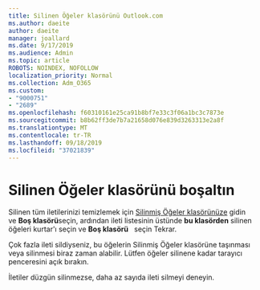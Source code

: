 ```yaml
---
title: Silinen Öğeler klasörünü Outlook.com
ms.author: daeite
author: daeite
manager: joallard
ms.date: 9/17/2019
ms.audience: Admin
ms.topic: article
ROBOTS: NOINDEX, NOFOLLOW
localization_priority: Normal
ms.collection: Adm_O365
ms.custom:
- "9000751"
- "2689"
ms.openlocfilehash: f60310161e25ca91b8bf7e33c3f06a1bc3c7873e
ms.sourcegitcommit: b8b62ff3de7b7a21658d076e839d3263313e2a8f
ms.translationtype: MT
ms.contentlocale: tr-TR
ms.lasthandoff: 09/18/2019
ms.locfileid: "37021839"
---
```

# <a name="empty-the-deleted-items-folder"></a>Silinen Öğeler klasörünü boşaltın

Silinen tüm iletilerinizi temizlemek için [Silinmiş Öğeler klasörünüze](https://outlook.live.com/mail/deleteditems) gidin ve **Boş klasörü**seçin, ardından ileti listesinin üstünde **bu klasörden** silinen öğeleri kurtar'ı seçin ve **Boş klasörü**   seçin Tekrar.

Çok fazla ileti sildiyseniz, bu öğelerin Silinmiş Öğeler klasörüne taşınması veya silinmesi biraz zaman alabilir. Lütfen öğeler silinene kadar tarayıcı penceresini açık bırakın.

İletiler düzgün silinmezse, daha az sayıda ileti silmeyi deneyin.